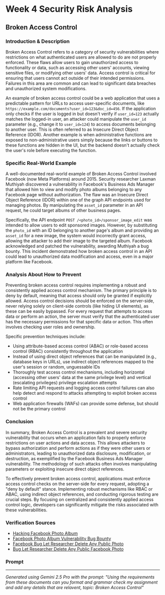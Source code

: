 # Week 4 Security Risk Analysis

## Broken Access Control

### Introduction & Description
Broken Access Control refers to a category of security vulnerabilities where restrictions on what authenticated users are allowed to do are not properly enforced. These flaws allow users to gain unauthorized access to functionality or data, such as accessing other users' accounts, viewing sensitive files, or modifying other users' data. Access control is critical for ensuring that users cannot act outside of their intended permissions. Failures in this area are common and can lead to significant data breaches and unauthorized system modifications.

An example of broken access control could be a web application that uses a predictable pattern for URLs to access user-specific documents, like `https://example.com/documents?user_id=123&doc_id=456`. If the application only checks if the user is logged in but doesn't verify if `user_id=123` actually matches the logged-in user, an attacker could manipulate the `user_id` parameter (e.g., change it to `user_id=124`) to access documents belonging to another user. This is often referred to as Insecure Direct Object Reference (IDOR). Another example is when administrative functions are exposed to non-administrative users simply because the links or buttons to these functions are hidden in the UI, but the backend doesn't actually check the user's role before executing the function.

### Specific Real-World Example
A well-documented real-world example of Broken Access Control involved Facebook (now Meta Platforms) around 2015. Security researcher Laxman Muthiyah discovered a vulnerability in Facebook's Business Ads Manager that allowed him to view and modify photo albums belonging to any Facebook page without authorization. The flaw was an Insecure Direct Object Reference (IDOR) within one of the graph API endpoints used for managing photos. By manipulating the `asset_id` parameter in an API request, he could target albums of other business pages.

Specifically, the API endpoint `POST /<photo_id>/sponsor_image_edit` was intended to allow users to edit sponsored images. However, by substituting the `photo_id` with an ID belonging to another page's album and providing an `asset_id` for a new image, the system would incorrectly grant access, allowing the attacker to add their image to the targeted album. Facebook acknowledged and patched the vulnerability, awarding Muthiyah a bug bounty. This incident demonstrated how broken access control in an API could lead to unauthorized data modification and access, even in a major platform like Facebook.

### Analysis About How to Prevent
Preventing broken access control requires implementing a robust and consistently applied access control mechanism. The primary principle is to deny by default, meaning that access should only be granted if explicitly allowed. Access control decisions should be enforced on the server-side, never relying solely on client-side controls (like hiding UI elements), as these can be easily bypassed. For every request that attempts to access data or perform an action, the server must verify that the authenticated user has the necessary permissions for that specific data or action. This often involves checking user roles and ownership.

Specific prevention techniques include:
- Using attribute-based access control (ABAC) or role-based access control (RBAC) consistently throughout the application
- Instead of using direct object references that can be manipulated (e.g., database keys in URLs), use indirect object references mapped to the user's session or random, unguessable IDs
- Thoroughly test access control mechanisms, including horizontal (accessing other users' data at the same privilege level) and vertical (escalating privileges) privilege escalation attempts
- Rate limiting API requests and logging access control failures can also help detect and respond to attacks attempting to exploit broken access control
- Web application firewalls (WAFs) can provide some defense, but should not be the primary control

### Conclusion
In summary, Broken Access Control is a prevalent and severe security vulnerability that occurs when an application fails to properly enforce restrictions on user actions and data access. This allows attackers to bypass authorization and perform actions as if they were other users or administrators, leading to unauthorized data disclosure, modification, or destruction, as exemplified by the Facebook Business Ads Manager vulnerability. The methodology of such attacks often involves manipulating parameters or exploiting insecure direct object references.

To effectively prevent broken access control, applications must enforce access control checks on the server-side for every request, adopting a "deny by default" stance. Implementing robust mechanisms like RBAC or ABAC, using indirect object references, and conducting rigorous testing are crucial steps. By focusing on centralized and consistently applied access control logic, developers can significantly mitigate the risks associated with these vulnerabilities.

### Verification Sources
- [Hacking Facebook Photo Album](https://thehackernews.com/2015/02/hacking-facebook-photo-album.html)
- [Facebook Photo Album Vulnerability Bug Bounty](https://www.theverge.com/2015/2/12/8026159/facebook-photo-album-vulnerability-bug-bounty)
- [Facebook Bug Let Researcher Delete Any Public Photo](https://www.businessinsider.com/facebook-bug-delete-any-photo-12500-bounty-laxman-muthiyah-2015-2?op=1)
- [Bug Let Researcher Delete Any Public Facebook Photo](https://www.pcmag.com/news/bug-let-researcher-delete-any-public-facebook-photo)

### Prompt
---
*Generated using Gemini 2.5 Pro with the prompt: "Using the requirements from these documents can you format and grammar check my assignment and add any details that are relavent, topic: Broken Access Control"*
